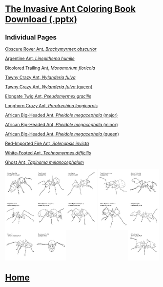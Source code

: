 
# [The Invasive Ant Coloring Book Download (.pptx)](Invasive_Ant_Coloring_book.pptx)

## Individual Pages
[Obscure Rover Ant, *Brachymyrmex obscurior*](Slide1.TIF)

[Argentine Ant, *Linepithema humile*](Slide2.TIF)

[Bicolored Trailing Ant, *Monomorium floricola*](Slide3.TIF)

[Tawny Crazy Ant, *Nylanderia fulva*](Slide4.TIF)

[Tawny Crazy Ant, *Nylanderia fulva* (queen)](Slide5.TIF)

[Elongate Twig Ant, *Pseudomyrmex gracilis*](Slide6.TIF)

[Longhorn Crazy Ant, *Paratrechina longicornis*](Slide7.TIF)

[African Big-Headed Ant, *Pheidole megacephala* (major)](Slide8.TIF)

[African Big-Headed Ant, *Pheidole megacephala* (minor)](Slide9.TIF)

[African Big-Headed Ant, *Pheidole megacephala* (queen)](Slide10.TIF)

[Red-Imported Fire Ant, *Solenopsis invicta*](Slide11.TIF)

[White-Footed Ant, *Technomyrmex difficilis*](Slide12.TIF)

[Ghost Ant, *Tapinoma melanocephalum*](Slide13.TIF)

<img align="left" width="100" height="100" src="Slide1.jpg"> 
<img align="middle" width="100" height="100" src="Slide2.jpg"> 
<img align="right" width="100" height="100" src="Slide3.jpg">
<img align="left" width="100" height="100" src="Slide4.jpg"> 
<img align="middle" width="100" height="100" src="Slide5.jpg"> 
<img align="right" width="100" height="100" src="Slide6.jpg">
<img align="left" width="100" height="100" src="Slide7.jpg"> 
<img align="middle" width="100" height="100" src="Slide8.jpg"> 
<img align="right" width="100" height="100" src="Slide9.jpg">
<img align="left" width="100" height="100" src="Slide10.jpg"> 
<img align="middle" width="100" height="100" src="Slide11.jpg"> 
<img align="right" width="100" height="100" src="Slide12.jpg">
<img align="left" width="100" height="100" src="Slide13.jpg">

# [Home](https://jlwilliants.github.io/)

